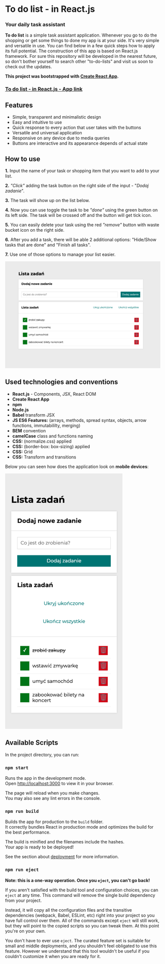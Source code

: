 # To do list - in React.js
### **Your daily task assistant**

**To do list** is a simple task assistant application. Whenever you go to do the shopping or get some things to done my app is at your side. It's very simple and versatile in use. You can find below in a few quick steps how to apply its full potential. The construction of this app is based on React.js framework. For sure this repository will be developed in the nearest future, so don't bother yourself to search other "to-do-lists" and visit us soon to check out the updates.

**This project was bootstrapped with [Create React App](https://github.com/facebook/create-react-app).**

### **[To do list - in React.js - App link](https://traczoskar.github.io/to_do_list_react/)**


## Features

- Simple, transparent and minimalistic design
- Easy and intuitive to use
- Quick response to every action that user takes with the buttons
- Versatile and universal application
- Responsive on any device due to media queries
- Buttons are interactive and its appearance depends of actual state

## How to use

**1.** Input the name of your task or shopping item that you want to add to your list.

**2.** *"Click"* adding the task button on the right side of the input - "*Dodaj zadanie*".

**3.** The task will show up on the list below.

**4.** Now you can use toggle the task to be *"done"* using the green button on its left side. The task will be crossed off and the button will get tick icon.

**5.** You can easily delete your task using the red *"remove"* button with waste bucket icon on the right side.

**6.** After you add a task, there will be able 2 additional options: "Hide/Show tasks that are done" and "Finish all tasks".

**7.** Use one of those options to manage your list easier.

![App design](src/images/to_do_list_react_screenshot.png)

## Used technologies and conventions

- **React.js** - Components, JSX, React DOM
- **Create React App**
- **npm**
- **Node.js**
- **Babel** transform JSX
- **JS ES6 Features:** (arrays, methods, spread syntax, objects, arrow functions, immutabililty, merging)
- **BEM** convention
- **camelCase** class and functions naming
- **CSS:** (normalize.css) applied
- **CSS:** (border-box: box-sizing) applied
- **CSS:** Grid
- **CSS:** Transform and transitions

Below you can seen how does the application look on **mobile devices**:

![Mobile look](src/images/to_do_list_react_mobile.png)

## Available Scripts

In the project directory, you can run:

### `npm start`

Runs the app in the development mode.\
Open [http://localhost:3000](http://localhost:3000) to view it in your browser.

The page will reload when you make changes.\
You may also see any lint errors in the console.

### `npm run build`

Builds the app for production to the `build` folder.\
It correctly bundles React in production mode and optimizes the build for the best performance.

The build is minified and the filenames include the hashes.\
Your app is ready to be deployed!

See the section about [deployment](https://facebook.github.io/create-react-app/docs/deployment) for more information.

### `npm run eject`

**Note: this is a one-way operation. Once you `eject`, you can't go back!**

If you aren't satisfied with the build tool and configuration choices, you can `eject` at any time. This command will remove the single build dependency from your project.

Instead, it will copy all the configuration files and the transitive dependencies (webpack, Babel, ESLint, etc) right into your project so you have full control over them. All of the commands except `eject` will still work, but they will point to the copied scripts so you can tweak them. At this point you're on your own.

You don't have to ever use `eject`. The curated feature set is suitable for small and middle deployments, and you shouldn't feel obligated to use this feature. However we understand that this tool wouldn't be useful if you couldn't customize it when you are ready for it.